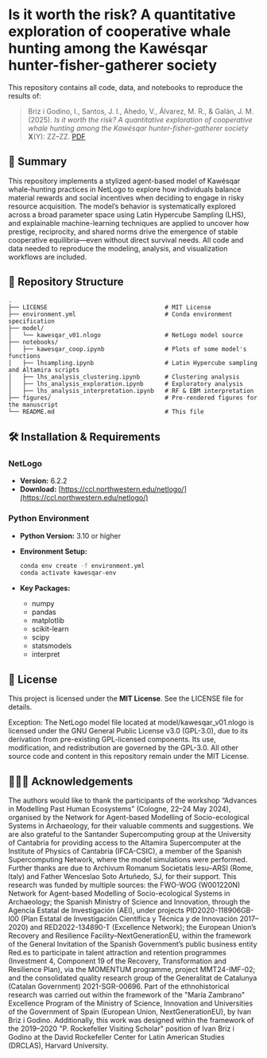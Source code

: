 # Is it worth the risk? A quantitative exploration of cooperative whale hunting among the Kawésqar hunter-fisher-gatherer society

This repository contains all code, data, and notebooks to reproduce the results of:

> Briz i Godino, I., Santos, J. I., Ahedo, V., Álvarez, M. R., & Galán, J. M. (2025).
> *Is it worth the risk? A quantitative exploration of cooperative whale hunting among the Kawésqar hunter-fisher-gatherer society*
> **X**(Y): ZZ–ZZ. [PDF](https://…)


## 🧠 Summary

This repository implements a stylized agent-based model of Kawésqar whale-hunting practices in NetLogo to explore how individuals balance material rewards and social incentives when deciding to engage in risky resource acquisition. The model’s behavior is systematically explored across a broad parameter space using Latin Hypercube Sampling (LHS), and explainable machine-learning techniques are applied to uncover how prestige, reciprocity, and shared norms drive the emergence of stable cooperative equilibria—even without direct survival needs. All code and data needed to reproduce the modeling, analysis, and visualization workflows are included.

## 📁 Repository Structure

```
.
├── LICENSE                                 # MIT License
├── environment.yml                         # Conda environment specification
├── model/
│   └── kawesqar_v01.nlogo                  # NetLogo model source
├── notebooks/
│   ├── kawesqar_coop.ipynb                 # Plots of some model's functions
│   ├── lhsampling.ipynb                    # Latin Hypercube sampling and Altamira scripts
│   ├── lhs_analysis_clustering.ipynb       # Clustering analysis
│   ├── lhs_analysis_exploration.ipynb      # Exploratory analysis
│   ├── lhs_analysis_interpretation.ipynb   # RF & EBM interpretation
├── figures/                                # Pre-rendered figures for the manuscript
└── README.md                               # This file
```

## 🛠 Installation & Requirements

### NetLogo

* **Version:** 6.2.2
* **Download:** [https://ccl.northwestern.edu/netlogo/](https://ccl.northwestern.edu/netlogo/)

### Python Environment

* **Python Version:** 3.10 or higher
* **Environment Setup:**

  ```bash
  conda env create -f environment.yml
  conda activate kawesqar-env
  ```
* **Key Packages:**

  * numpy
  * pandas
  * matplotlib
  * scikit-learn
  * scipy
  * statsmodels
  * interpret


## 📝 License

This project is licensed under the **MIT License**. See the LICENSE file for details.

Exception:
The NetLogo model file located at model/kawesqar_v01.nlogo is licensed under the GNU General Public License v3.0 (GPL-3.0), due to its derivation from pre-existing GPL-licensed components. Its use, modification, and redistribution are governed by the GPL-3.0. All other source code and content in this repository remain under the MIT License.


## 🧑‍🤝‍🧑 Acknowledgements

The authors would like to thank the participants of the workshop “Advances in Modelling Past Human Ecosystems” (Cologne, 22–24 May 2024), organised by the Network for Agent-based Modelling of Socio-ecological Systems in Archaeology, for their valuable comments and suggestions. We are also grateful to the Santander Supercomputing group at the University of Cantabria for providing access to the Altamira Supercomputer at the Institute of Physics of Cantabria (IFCA-CSIC), a member of the Spanish Supercomputing Network, where the model simulations were performed. Further thanks are due to Archivum Romanum Societatis Iesu–ARSI (Rome, Italy) and Father Wenceslao Soto Artuñedo, SJ, for their support.
This research was funded by multiple sources: the FWO-WOG (W001220N) Network for Agent-based Modelling of Socio-ecological Systems in Archaeology; the Spanish Ministry of Science and Innovation, through the Agencia Estatal de Investigación (AEI), under projects PID2020-118906GB-I00 (Plan Estatal de Investigación Científica y Técnica y de Innovación 2017–2020) and RED2022-134890-T (Excellence Network); the European Union’s Recovery and Resilience Facility–NextGenerationEU, within the framework of the General Invitation of the Spanish Government’s public business entity Red.es to participate in talent attraction and retention programmes (Investment 4, Component 19 of the Recovery, Transformation and Resilience Plan), via the MOMENTUM programme, project MMT24-IMF-02; and the consolidated quality research group of the Generalitat de Catalunya (Catalan Government) 2021-SGR-00696.
Part of the ethnohistorical research was carried out within the framework of the "María Zambrano" Excellence Program of the Ministry of Science, Innovation and Universities of the Government of Spain (European Union, NextGenerationEU), by Ivan Briz i Godino. Additionally, this work was designed within the framework of the 2019–2020 "P. Rockefeller Visiting Scholar" position of Ivan Briz i Godino at the David Rockefeller Center for Latin American Studies (DRCLAS), Harvard University.
